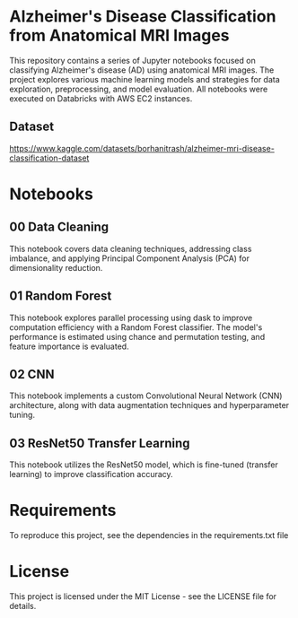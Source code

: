 # Alzheimer's Disease Classification from Anatomical MRI Images
This repository contains a series of Jupyter notebooks focused on classifying Alzheimer's disease (AD) using anatomical MRI images. The project explores various machine learning models and strategies for data exploration, preprocessing, and model evaluation. All notebooks were executed on Databricks with AWS EC2 instances. <br />

## Dataset
https://www.kaggle.com/datasets/borhanitrash/alzheimer-mri-disease-classification-dataset <br />

# Notebooks
## 00 Data Cleaning
This notebook covers data cleaning techniques, addressing class imbalance, and applying Principal Component Analysis (PCA) for dimensionality reduction. <br />

## 01 Random Forest
This notebook explores parallel processing using dask to improve computation efficiency with a Random Forest classifier. The model's performance is estimated using chance and permutation testing, and feature importance is evaluated. <br />

## 02 CNN
This notebook implements a custom Convolutional Neural Network (CNN) architecture, along with data augmentation techniques and hyperparameter tuning. <br />

## 03 ResNet50 Transfer Learning
This notebook utilizes the ResNet50 model, which is fine-tuned (transfer learning) to improve classification accuracy. <br />

# Requirements
To reproduce this project, see the dependencies in the requirements.txt file

# License
This project is licensed under the MIT License - see the LICENSE file for details.
